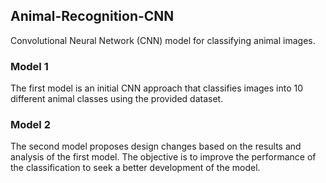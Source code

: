 ## Animal-Recognition-CNN

Convolutional Neural Network (CNN) model for classifying animal images.

### Model 1

The first model is an initial CNN approach that classifies images into 10 different animal classes using the provided dataset.

### Model 2

The second model proposes design changes based on the results and analysis of the first model. The objective is to improve the performance of the classification to seek a better development of the model.
